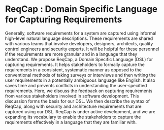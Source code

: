 # ReqCap : Domain Specific Language for Capturing Requirements

Generally, software requirements for a system are captured using informal high-level natural language descriptions. These requirements are shared with various teams that involve developers, designers, architects, quality control engineers and security experts. It will be helpful for these personnel if the requirements are more granular and in a language that they understand. We propose ReqCap, a Domain Specific Language (DSL) for capturing requirements. It helps stakeholders to formally capture the requirements in a consistent, systematic manner as opposed to the conventional methods of taking surveys or interviews and then writing the user requirements in a potentially ambiguous language like English. It also saves time and prevents conflicts in understanding the user-specified requirements. Here, we discuss the feedback on capturing requirements from various stakeholders involved in software development. This discussion forms the basis for our DSL. We then describe the syntax of ReqCap, along with security and architecture requirements that are captured using our DSL. ReqCap is under active development, and we are expanding its vocabulary to enable the stakeholders to capture the requirements effectively in a language that they are familiar with.
